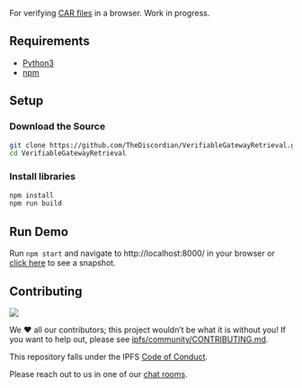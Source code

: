 For verifying [CAR files](https://github.com/ipld/js-car) in a browser. Work in progress.

## Requirements

- [Python3](https://python.org)
- [npm](https://nodejs.org/en/download/)

## Setup

### Download the Source

```sh
git clone https://github.com/TheDiscordian/VerifiableGatewayRetrieval.git
cd VerifiableGatewayRetrieval
```

### Install libraries

```sh
npm install
npm run build
```

## Run Demo

Run `npm start` and navigate to http://localhost:8000/ in your browser or [click here](https://w3s.link/ipfs/QmRWyKduAjkAsAZJmweX29D6qyv8TgmwSjB5LCWbkzNrWa) to see a snapshot.

## Contributing

[![](https://cdn.rawgit.com/jbenet/contribute-ipfs-gif/master/img/contribute.gif)](https://github.com/ipfs/community/blob/master/CONTRIBUTING.md)

We ❤️ all our contributors; this project wouldn’t be what it is without you! If you want to help out, please see [ipfs/community/CONTRIBUTING.md](https://github.com/ipfs/community/blob/master/CONTRIBUTING.md).

This repository falls under the IPFS [Code of Conduct](https://github.com/ipfs/community/blob/master/code-of-conduct.md).

Please reach out to us in one of our [chat rooms](https://docs.ipfs.tech/community/chat/).